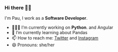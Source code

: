 ### Hi there 👋🏽

I'm Pau, I work as a **Software Developer**.

- 👩🏽‍💻 I’m currently working on **Python**. and Angular
- 🌱 I’m currently learning about Pandas
- 📫 How to reach me: [Twitter](https://twitter.com/pau87x) and [Instagram](https://instagram.com/pau87x)
- 😄 Pronouns: she/her
